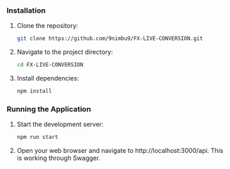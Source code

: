 ### Installation

1. Clone the repository:

   ```bash
   git clone https://github.com/9nimbu9/FX-LIVE-CONVERSION.git
   ```

2. Navigate to the project directory:

   ```bash
   cd FX-LIVE-CONVERSION
   ```

3. Install dependencies:

   ```bash
   npm install
   ```
   

### Running the Application

1. Start the development server:

   ```bash
   npm run start
   ```


2. Open your web browser and navigate to http://localhost:3000/api. This is working through Swagger.
